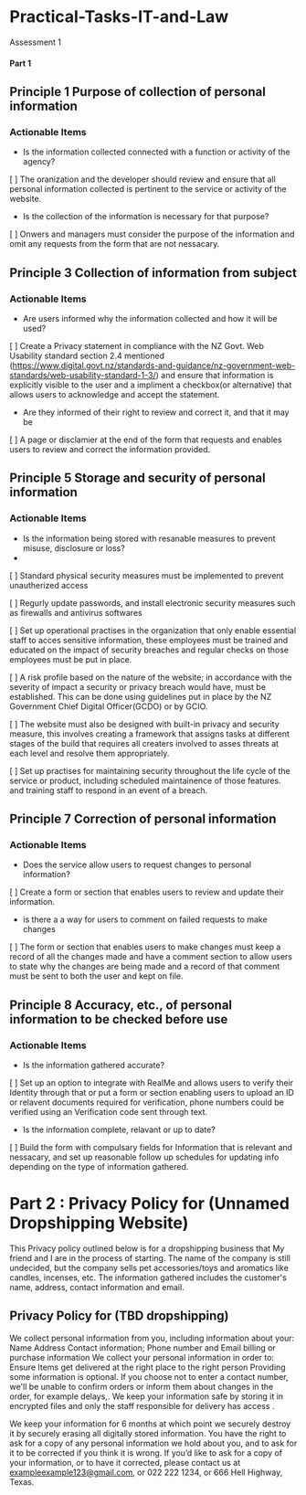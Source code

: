 # Practical-Tasks-IT-and-Law
Assessment 1

#### Part 1

## Principle 1 Purpose of collection of personal information
### Actionable Items

- Is the information collected connected with a function or activity of the agency?
 
 [ ] The oranization and the developer should review and ensure that all personal information collected is pertinent to the service or activity of the website.

- Is the collection of the information is necessary for that purpose?

[ ] Onwers and managers must consider the purpose of the information and omit any requests from the form that are not nessacary. 

## Principle 3 Collection of information from subject
### Actionable Items

- Are users informed why the information collected and how it will be used?

[ ]  Create a Privacy statement in compliance with the NZ Govt. Web Usability standard section 2.4 mentioned (https://www.digital.govt.nz/standards-and-guidance/nz-government-web-standards/web-usability-standard-1-3/) and ensure that information is explicitly visible to the user and a impliment a checkbox(or alternative) that allows users to acknowledge and accept the statement. 

- Are they informed of their right to review and correct it, and that it may be 

[ ] A page or disclamier at the end of the form that requests and enables users to review and correct the information provided.

## Principle 5 Storage and security of personal information
### Actionable Items

- Is the information being stored with resanable measures to prevent misuse, disclosure or loss?
- 
[ ] Standard physical security measures must be implemented to prevent unautherized access

[ ] Regurly update passwords, and install electronic security measures such as firewalls and antivirus softwares

[ ] Set up operational practises in the organization that only enable essential staff to acces sensitive information, these employees must be trained and educated on the impact of security breaches and regular checks on those employees must be put in place.

[ ] A risk profile based on the nature of the website; in accordance with the severity of impact a security or privacy breach would have, must be established. This can be done using guidelines put in place by the NZ Government Chief Digital Officer(GCDO) or by GCIO.  

[ ] The website must also be designed with built-in privacy and security measure, this involves creating a framework that assigns tasks at different stages of the build that requires all creaters involved to asses threats at each level and resolve them appropriately.

[ ] Set up practises for maintaining security throughout the life cycle of the service or product, including scheduled maintainence of those features. and training staff to respond in an event of a breach.

## Principle 7 Correction of personal information
### Actionable Items

- Does the service allow users to request changes to personal information? 

[ ] Create a form or section that enables users to review and update their information.

- is there a a way for users to comment on failed requests to make changes

[ ] The form or section that enables users to make changes must keep a record of all the changes made and have a comment section to allow users to state why the changes are being made and a record of that comment must be sent to both the user and kept on file.

## Principle 8 Accuracy, etc., of personal information to be checked before use
### Actionable Items

- Is the information gathered accurate? 

[ ] Set up an option to integrate with RealMe and allows users to verify their Identity through that or put a form or section enabling users to upload an ID or relavent documents required for verification, phone numbers could be verified using an Verification code sent through text.

- Is the information complete, relavant or up to date?

[ ] Build the form with compulsary fields for Information that is relevant and nessacary, and set up reasonable follow up schedules for updating info depending on the type of information gathered.






# Part 2 : Privacy Policy for (Unnamed Dropshipping Website)

This Privacy policy outlined below is for a dropshipping business that My friend and I are in the process of starting. The name of the company is still undecided, but the company sells pet accessories/toys and aromatics like candles, incenses, etc. The information gathered includes the customer's name, address, contact information and email.
## Privacy Policy for (TBD dropshipping)
We collect personal information from you, including information about your:
Name
Address
Contact information; Phone number and Email
billing or purchase information
We collect your personal information in order to:
Ensure Items get delivered at the right place to the right person
Providing some information is optional. If you choose not to enter a contact number, we'll be unable to confirm orders or inform them about changes in the order, for example delays,.
We keep your information safe by storing it in encrypted files and only the staff responsible for delivery has access .

We keep your information for 6 months at which point we securely destroy it by securely erasing all digitally stored information.
You have the right to ask for a copy of any personal information we hold about you, and to ask for it to be corrected if you think it is wrong. If you’d like to ask for a copy of your information, or to have it corrected, please contact us at exampleexample123@gmail.com, or 022 222 1234, or 666 Hell Highway, Texas.
